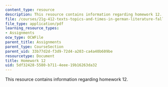 ```yaml
---
content_type: resource
description: This resource contains information regarding homework 12.
file: /courses/21g-412-texts-topics-and-times-in-german-literature-fall-2009/5df324285580b7114eee19b16263da32_MIT21G_412F09_hw12.pdf
file_type: application/pdf
learning_resource_types:
- Assignments
ocw_type: OCWFile
parent_title: Assignments
parent_type: CourseSection
parent_uid: 33b77d2d-f3d9-72d4-a203-ca4a40b609be
resourcetype: Document
title: Homework 12
uid: 5df32428-5580-b711-4eee-19b16263da32
---
```

This resource contains information regarding homework 12.

